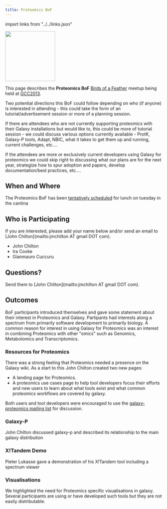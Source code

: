 ```yaml
---
title: Proteomics BoF
---
```

<slot name="/events/gcc2013/header" />



import links from "../../links.json"
<LinkBox :links="links" />
<slot name="/events/gcc2013/bof/linkbox" />

<div class='left'><a href='/events/gcc2013/bof/'><img src="/images/logos/GCC2013BoFLogo.png" alt="" width="160" /></a></div>

This page describes the **Proteomics BoF** [Birds of a Feather](/events/gcc2013/bof/) meetup being held at [GCC2013](/events/gcc2013/).

Two potential directions this BoF could follow depending on who (if anyone) is interested in attending - this could take the form of an tutorial/advertisement session or more of a planning session.

If there are attendees who are not currently supporting proteomics with their Galaxy installations but would like to, this could be more of tutorial session - we could discuss various options currently available - ProtK, Galaxy-P tools, Adapt, NBIC, what it takes to get them up and running, current challenges, etc....

If the attendees are more or exclusively current developers using Galaxy for proteomics we could skip right to discussing what our plans are for the next year, strategize how to spur adoption and papers, develop documentation/best practices, etc.... 

## When and Where

The Proteomics BoF has been  [tentatively scheduled](/events/gcc2013/bof/#bof-schedule) for lunch on tuesday in the cantina

## Who is Participating

If you are interested, please add your name below and/or send an email to [John Chilton](mailto:jmchilton AT gmail DOT com).

* John Chilton
* Ira Cooke
* Gianmauro Cuccuru

## Questions?

Send them to [John Chilton](mailto:jmchilton AT gmail DOT com).

## Outcomes

BoF participants introduced themselves and gave some statement about their interest in Proteomics and Galaxy.  Partipants had interests along a spectrum from primarily software development to primarily biology. A common reason for interest in using Galaxy for Proteomics was an interest in combining Proteomics with other "omics" such as Genomics, Metabolomics and Transcriptomics.  

### Resources for Proteomics

There was a strong feeling that Proteomics needed a presence on the Galaxy wiki. As a start to this John Chilton created two new pages:

* A landing page for Proteomics.
* A proteomics use cases page to help tool developers focus their efforts and new users to learn about what tools exist and what common proteomics workflows are covered by galaxy.

Both users and tool developers were encouraged to use the [galaxy-proteomics mailing list](https://lists.galaxyproject.org/lists/galaxy-proteomics.lists.galaxyproject.org/) for discussion.

### Galaxy-P

John Chilton discussed galaxy-p and described its relationship to the main galaxy distribution

### X!Tandem Demo

Pieter Lukasse gave a demonstration of his X!Tandem tool including a spectrum viewer

### Visualisations

We highlighted the need for Proteomics specific visualisations in galaxy. Several participants are using or have developed such tools but they are not easily distributable.
